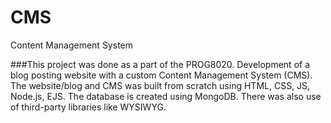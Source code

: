 # CMS
Content Management System

###This project was done as a part of the PROG8020.
Development of a blog posting website with a custom Content Management System (CMS). The website/blog and CMS was built from scratch using HTML, CSS, JS, Node.js, EJS. The database is created using MongoDB. There was also use of third-party libraries like WYSIWYG.
